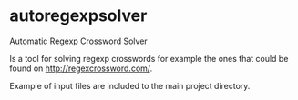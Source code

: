 autoregexpsolver
================

Automatic Regexp Crossword Solver

Is a tool for solving regexp crosswords for example the ones that could be found on http://regexcrossword.com/.

Example of input files are included to the main project directory.
